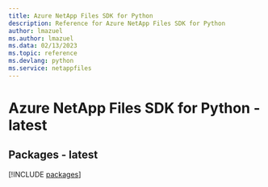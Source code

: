 ```yaml
---
title: Azure NetApp Files SDK for Python
description: Reference for Azure NetApp Files SDK for Python
author: lmazuel
ms.author: lmazuel
ms.data: 02/13/2023
ms.topic: reference
ms.devlang: python
ms.service: netappfiles
---
```

# Azure NetApp Files SDK for Python - latest
## Packages - latest
[!INCLUDE [packages](netapp-files-index.md)]